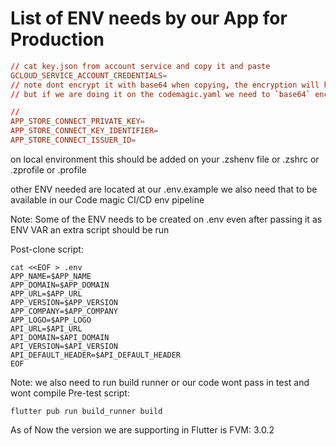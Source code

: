 # List of ENV needs by our App for Production

```toml
// cat key.json from account service and copy it and paste
GCLOUD_SERVICE_ACCOUNT_CREDENTIALS=
// note dont encrypt it with base64 when copying, the encryption will happen on Codemagic Ui Editor
// but if we are doing it on the codemagic.yaml we need to `base64` encode it

//
APP_STORE_CONNECT_PRIVATE_KEY=
APP_STORE_CONNECT_KEY_IDENTIFIER=
APP_STORE_CONNECT_ISSUER_ID=
```

on local environment this should be added on your .zshenv file or .zshrc or .zprofile or .profile

other ENV needed are located at our .env.example
we also need that to be available in our Code magic CI/CD env pipeline


Note: Some of the ENV needs to be created on .env even after passing it as ENV VAR
an extra script should be run

Post-clone script:
```
cat <<EOF > .env
APP_NAME=$APP_NAME
APP_DOMAIN=$APP_DOMAIN
APP_URL=$APP_URL
APP_VERSION=$APP_VERSION
APP_COMPANY=$APP_COMPANY
APP_LOGO=$APP_LOGO
API_URL=$API_URL
API_DOMAIN=$API_DOMAIN
API_VERSION=$API_VERSION
API_DEFAULT_HEADER=$API_DEFAULT_HEADER
EOF
```

Note: we also need to run build runner or our code wont pass in test and wont compile
Pre-test script:
```
flutter pub run build_runner build
```

As of Now the version we are supporting in Flutter is
FVM: 3.0.2